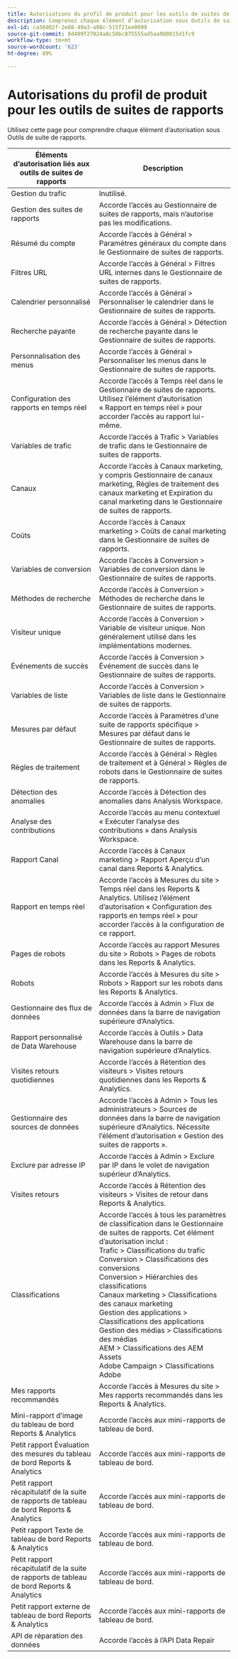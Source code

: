 ```yaml
---
title: Autorisations du profil de produit pour les outils de suites de rapports
description: Comprenez chaque élément d’autorisation sous Outils de suites de rapports.
exl-id: ca38d02f-2e88-49a3-a08c-515f21ee0099
source-git-commit: 8d409f27024a8c58bc875555ad5aa980815d1fc9
workflow-type: tm+mt
source-wordcount: '623'
ht-degree: 89%

---
```


# Autorisations du profil de produit pour les outils de suites de rapports

Utilisez cette page pour comprendre chaque élément d’autorisation sous Outils de suite de rapports.

| Éléments d’autorisation liés aux outils de suites de rapports | Description |
|------|------|
| Gestion du trafic | Inutilisé. |
| Gestion des suites de rapports | Accorde l’accès au Gestionnaire de suites de rapports, mais n’autorise pas les modifications. |
| Résumé du compte | Accorde l’accès à Général > Paramètres généraux du compte dans le Gestionnaire de suites de rapports. |
| Filtres URL | Accorde l’accès à Général > Filtres URL internes dans le Gestionnaire de suites de rapports. |
| Calendrier personnalisé | Accorde l’accès à Général > Personnaliser le calendrier dans le Gestionnaire de suites de rapports. |
| Recherche payante | Accorde l’accès à Général > Détection de recherche payante dans le Gestionnaire de suites de rapports. |
| Personnalisation des menus | Accorde l’accès à Général > Personnaliser les menus dans le Gestionnaire de suites de rapports. |
| Configuration des rapports en temps réel | Accorde l’accès à Temps réel dans le Gestionnaire de suites de rapports. Utilisez l’élément d’autorisation « Rapport en temps réel » pour accorder l’accès au rapport lui-même. |
| Variables de trafic | Accorde l’accès à Trafic > Variables de trafic dans le Gestionnaire de suites de rapports. |
| Canaux | Accorde l’accès à Canaux marketing, y compris Gestionnaire de canaux marketing, Règles de traitement des canaux marketing et Expiration du canal marketing dans le Gestionnaire de suites de rapports. |
| Coûts | Accorde l’accès à Canaux marketing > Coûts de canal marketing dans le Gestionnaire de suites de rapports. |
| Variables de conversion | Accorde l’accès à Conversion > Variables de conversion dans le Gestionnaire de suites de rapports. |
| Méthodes de recherche | Accorde l’accès à Conversion > Méthodes de recherche dans le Gestionnaire de suites de rapports. |
| Visiteur unique | Accorde l’accès à Conversion > Variable de visiteur unique. Non généralement utilisé dans les implémentations modernes. |
| Événements de succès | Accorde l’accès à Conversion > Événement de succès dans le Gestionnaire de suites de rapports. |
| Variables de liste | Accorde l’accès à Conversion > Variables de liste dans le Gestionnaire de suites de rapports. |
| Mesures par défaut | Accorde l’accès à Paramètres d’une suite de rapports spécifique > Mesures par défaut dans le Gestionnaire de suites de rapports. |
| Règles de traitement | Accorde l’accès à Général > Règles de traitement et à Général > Règles de robots dans le Gestionnaire de suites de rapports. |
| Détection des anomalies | Accorde l’accès à Détection des anomalies dans Analysis Workspace. |
| Analyse des contributions | Accorde l’accès au menu contextuel « Exécuter l’analyse des contributions » dans Analysis Workspace. |
| Rapport Canal | Accorde l’accès à Canaux marketing > Rapport Aperçu d’un canal dans Reports &amp; Analytics. |
| Rapport en temps réel | Accorde l’accès à Mesures du site > Temps réel dans les Reports &amp; Analytics. Utilisez l’élément d’autorisation « Configuration des rapports en temps réel » pour accorder l’accès à la configuration de ce rapport. |
| Pages de robots | Accorde l’accès au rapport Mesures du site > Robots > Pages de robots dans les Reports &amp; Analytics. |
| Robots | Accorde l’accès à Mesures du site > Robots > Rapport sur les robots dans les Reports &amp; Analytics. |
| Gestionnaire des flux de données | Accorde l’accès à Admin > Flux de données dans la barre de navigation supérieure d’Analytics. |
| Rapport personnalisé de Data Warehouse | Accorde l’accès à Outils > Data Warehouse dans la barre de navigation supérieure d’Analytics. |
| Visites retours quotidiennes | Accorde l’accès à Rétention des visiteurs > Visites retours quotidiennes dans les Reports &amp; Analytics. |
| Gestionnaire des sources de données | Accorde l’accès à Admin > Tous les administrateurs > Sources de données dans la barre de navigation supérieure d’Analytics. Nécessite l’élément d’autorisation « Gestion des suites de rapports ». |
| Exclure par adresse IP | Accorde l’accès à Admin > Exclure par IP dans le volet de navigation supérieur d’Analytics. |
| Visites retours | Accorde l’accès à Rétention des visiteurs > Visites de retour dans Reports &amp; Analytics. |
| Classifications | Accorde l’accès à tous les paramètres de classification dans le Gestionnaire de suites de rapports. Cet élément d’autorisation inclut : <br>Trafic > Classifications du trafic<br>Conversion > Classifications des conversions<br>Conversion > Hiérarchies des classifications<br>Canaux marketing > Classifications des canaux marketing<br>Gestion des applications > Classifications des applications<br>Gestion des médias > Classifications des médias<br>AEM > Classifications des AEM Assets<br>Adobe Campaign > Classifications Adobe |
| Mes rapports recommandés | Accorde l’accès à Mesures du site > Mes rapports recommandés dans les Reports &amp; Analytics. |
| Mini-rapport d’image du tableau de bord Reports &amp; Analytics | Accorde l’accès aux mini-rapports de tableau de bord. |
| Petit rapport Évaluation des mesures du tableau de bord Reports &amp; Analytics | Accorde l’accès aux mini-rapports de tableau de bord. |
| Petit rapport récapitulatif de la suite de rapports de tableau de bord Reports &amp; Analytics | Accorde l’accès aux mini-rapports de tableau de bord. |
| Petit rapport Texte de tableau de bord Reports &amp; Analytics | Accorde l’accès aux mini-rapports de tableau de bord. |
| Petit rapport récapitulatif de la suite de rapports de tableau de bord Reports &amp; Analytics | Accorde l’accès aux mini-rapports de tableau de bord. |
| Petit rapport externe de tableau de bord Reports &amp; Analytics | Accorde l’accès aux mini-rapports de tableau de bord. |
| API de réparation des données | Accorde l’accès à l’API Data Repair |
